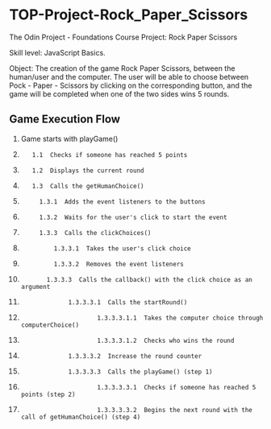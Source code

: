 # TOP-Project-Rock_Paper_Scissors

The Odin Project - Foundations Course Project: Rock Paper Scissors

Skill level: JavaScript Basics.

Object: The creation of the game Rock Paper Scissors, between the human/user and the computer. The user will be able to choose between Pock - Paper - Scissors by clicking on the corresponding button, and the game will be completed when one of the two sides wins 5 rounds.

## Game Execution Flow

1.  Game starts with playGame()
2.        1.1  Checks if someone has reached 5 points
3.        1.2  Displays the current round
4.        1.3  Calls the getHumanChoice()
5.          1.3.1  Adds the event listeners to the buttons
6.          1.3.2  Waits for the user's click to start the event
7.          1.3.3  Calls the clickChoices()
8.              1.3.3.1  Takes the user's click choice
9.              1.3.3.2  Removes the event listeners
10.            1.3.3.3  Calls the callback() with the click choice as an argument
11.                  1.3.3.3.1  Calls the startRound()
12.                          1.3.3.3.1.1  Takes the computer choice through computerChoice()
13.                          1.3.3.3.1.2  Checks who wins the round
14.                  1.3.3.3.2  Increase the round counter
15.                  1.3.3.3.3  Calls the playGame() (step 1)
16.                          1.3.3.3.3.1  Checks if someone has reached 5 points (step 2)
17.                          1.3.3.3.3.2  Begins the next round with the call of getHumanChoice() (step 4)
